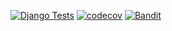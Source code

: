 [![Django Tests](https://github.com/cforcross/ChowaGroup/actions/workflows/main.yml/badge.svg)](https://github.com/cforcross/ChowaGroup/actions/workflows/main.yml) [![codecov](https://codecov.io/gh/cforcross/ChowaGroup/branch/main/graph/badge.svg?token=K8KDJS195E)](https://codecov.io/gh/cforcross/ChowaGroup) [![Bandit](https://github.com/cforcross/ChowaGroup/actions/workflows/bandit.yml/badge.svg)](https://github.com/cforcross/ChowaGroup/actions/workflows/bandit.yml)